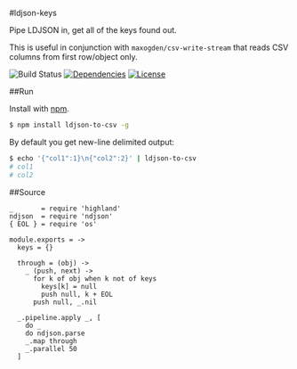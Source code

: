 #ldjson-keys

Pipe LDJSON in, get all of the keys found out.

This is useful in conjunction with `maxogden/csv-write-stream` that reads CSV columns from first row/object only.

![Build Status](http://img.shields.io/codeship/????????style=flat)
[![Dependencies](http://img.shields.io/david/radekstepan/ldjson-keys.svg?style=flat)](https://david-dm.org/radekstepan/ldjson-keys)
[![License](http://img.shields.io/badge/license-AGPL--3.0-red.svg?style=flat)](LICENSE)

##Run

Install with [npm](https://www.npmjs.org/).

```bash
$ npm install ldjson-to-csv -g
```

By default you get new-line delimited output:

```bash
$ echo '{"col1":1}\n{"col2":2}' | ldjson-to-csv
# col1
# col2
```

##Source

    _       = require 'highland'
    ndjson  = require 'ndjson'
    { EOL } = require 'os'

    module.exports = ->
      keys = {}

      through = (obj) ->
        _ (push, next) ->
          for k of obj when k not of keys
            keys[k] = null
            push null, k + EOL
          push null, _.nil

      _.pipeline.apply _, [
        do _
        do ndjson.parse
        _.map through
        _.parallel 50
      ]